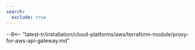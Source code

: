 ```yaml
---
search:
  exclude: true
---
```


--8<-- "latest-tr/installation/cloud-platforms/aws/terraform-module/proxy-for-aws-api-gateway.md"